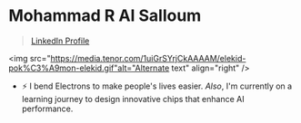# Mohammad R Al Salloum

>[LinkedIn Profile][def]
<!-- MD033 - Inline HTML rule is broken to align the image to the right -->
<!-- MD013/line-length Line length [Expected: 80; Actual: 120] is broken to add the image link and align it to the right -->
<img src="https://media.tenor.com/1uiGrSYrjCkAAAAM/elekid-pok%C3%A9mon-elekid.gif"alt="Alternate text" align="right" />
- :zap: I bend Electrons to make people's lives easier.
 *Also*, I'm currently on a
   learning journey to design
   innovative chips that enhance
   AI performance.

[def]: https://www.linkedin.com/in/mohammad-r-al-salloum-b3476a317
